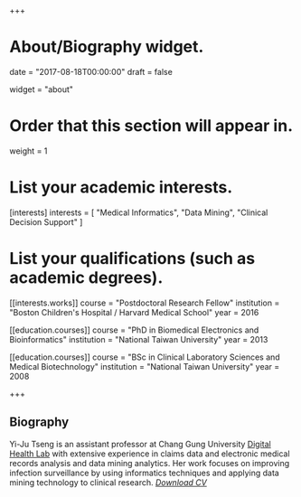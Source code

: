 +++
# About/Biography widget.

date = "2017-08-18T00:00:00"
draft = false

widget = "about"

# Order that this section will appear in.
weight = 1

# List your academic interests.
[interests]
  interests = [
    "Medical Informatics",
    "Data Mining",
    "Clinical Decision Support"
  ]

# List your qualifications (such as academic degrees).
[[interests.works]]
  course = "Postdoctoral Research Fellow"
  institution = "Boston Children's Hospital / Harvard Medical School"
  year = 2016

[[education.courses]]
  course = "PhD in Biomedical Electronics and Bioinformatics"
  institution = "National Taiwan University"
  year = 2013

[[education.courses]]
  course = "BSc in Clinical Laboratory Sciences and Medical Biotechnology"
  institution = "National Taiwan University"
  year = 2008

+++

## Biography

Yi-Ju Tseng is an assistant professor at Chang Gung University [Digital Health Lab](https://dhlab-cgu.github.io/) with extensive experience in claims data and electronic medical records analysis and data mining analytics. Her work focuses on improving infection surveillance by using informatics techniques and applying data mining technology to clinical research. *[Download CV](file/YJTseng_CV.pdf)*

